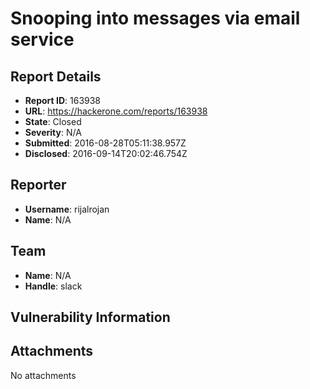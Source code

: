 # Snooping into messages via email service

## Report Details
- **Report ID**: 163938
- **URL**: https://hackerone.com/reports/163938
- **State**: Closed
- **Severity**: N/A
- **Submitted**: 2016-08-28T05:11:38.957Z
- **Disclosed**: 2016-09-14T20:02:46.754Z

## Reporter
- **Username**: rijalrojan
- **Name**: N/A

## Team
- **Name**: N/A
- **Handle**: slack

## Vulnerability Information


## Attachments
No attachments
